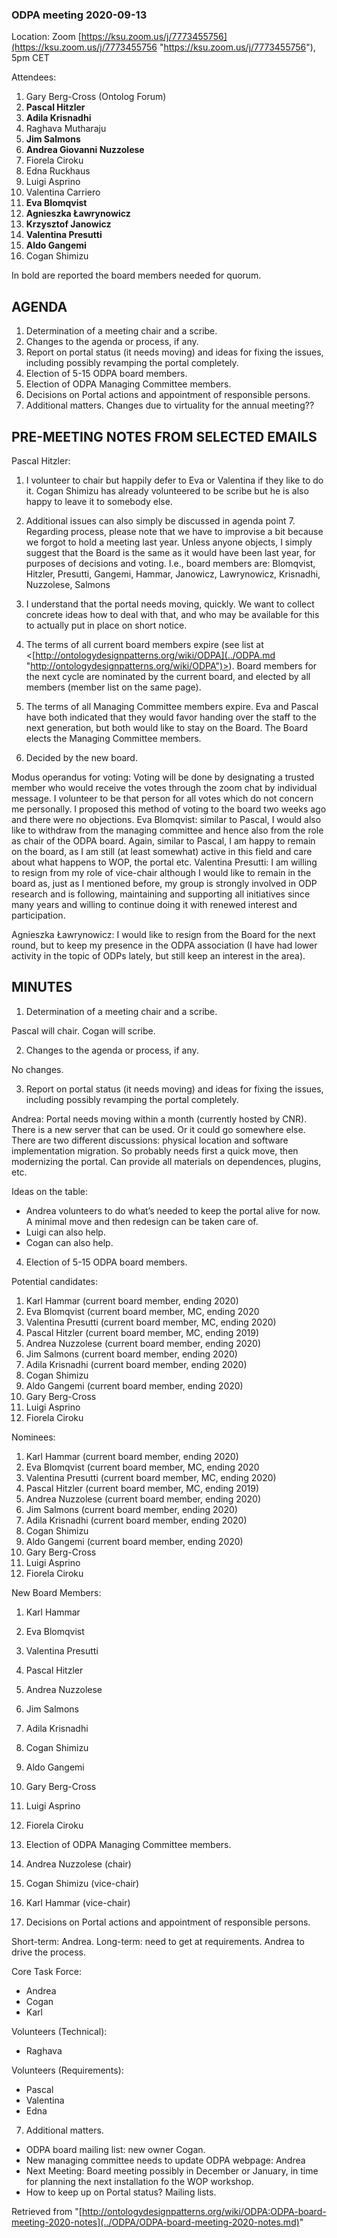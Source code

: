 ###   ODPA meeting 2020-09-13


Location: Zoom [https://ksu.zoom.us/j/7773455756](https://ksu.zoom.us/j/7773455756 "https://ksu.zoom.us/j/7773455756"), 5pm CET


Attendees:



1. Gary Berg-Cross (Ontolog Forum)
2. __Pascal Hitzler__
3. __Adila Krisnadhi__
4. Raghava Mutharaju
5. __Jim Salmons__
6. __Andrea Giovanni Nuzzolese__
7. Fiorela Ciroku
8. Edna Ruckhaus
9. Luigi Asprino
10. Valentina Carriero
11. __Eva Blomqvist__
12. __Agnieszka Ławrynowicz__
13. __Krzysztof Janowicz__
14. __Valentina Presutti__
15. __Aldo Gangemi__
16. Cogan Shimizu


  

In bold are reported the board members needed for quorum.


  




##   AGENDA


1. Determination of a meeting chair and a scribe.
2. Changes to the agenda or process, if any.
3. Report on portal status (it needs moving) and ideas for fixing the issues, including possibly revamping the portal completely.
4. Election of 5-15 ODPA board members.
5. Election of ODPA Managing Committee members. 
6. Decisions on Portal actions and appointment of responsible persons.
7. Additional matters.
Changes due to virtuality for the annual meeting??


  




##   PRE-MEETING NOTES FROM SELECTED EMAILS


Pascal Hitzler:
1. I volunteer to chair but happily defer to Eva or Valentina if they like to do it. Cogan Shimizu has already volunteered to be scribe but he is also happy to leave it to somebody else.


  

2. Additional issues can also simply be discussed in agenda point 7. Regarding process, please note that we have to improvise a bit because we forgot to hold a meeting last year. Unless anyone objects, I simply suggest that the Board is the same as it would have been last year, for purposes of decisions and voting. I.e., board members are: Blomqvist, Hitzler, Presutti, Gangemi, Hammar, Janowicz, Lawrynowicz, Krisnadhi, Nuzzolese, Salmons


  

3. I understand that the portal needs moving, quickly. We want to collect concrete ideas how to deal with that, and who may be available for this to actually put in place on short notice.


  

4. The terms of all current board members expire (see list at <[http://ontologydesignpatterns.org/wiki/ODPA](../ODPA.md "http://ontologydesignpatterns.org/wiki/ODPA")>). Board members for the next cycle are nominated by the current board, and elected by all members (member list on the same page). 


  

5. The terms of all Managing Committee members expire. Eva and Pascal have both indicated that they would favor handing over the staff to the next generation, but both would like to stay on the Board. The Board elects the Managing Committee members.


  

6. Decided by the new board.


  

Modus operandus for voting: Voting will be done by designating a trusted member who would receive the votes through the zoom chat by individual message. I volunteer to be that person for all votes which do not concern me personally. I proposed this method of voting to the board two weeks ago and there were no objections.
Eva Blomqvist:
similar to Pascal, I would also like to withdraw from the managing committee and hence also from the role as chair of the ODPA board.
Again, similar to Pascal, I am happy to remain on the board, as I am still (at least somewhat) active in this field and care about what happens to WOP, the portal etc.
Valentina Presutti:
I am willing to resign from my role of vice-chair although I would like to remain in the board as, just as I mentioned before, my group is strongly involved in ODP research and is following, maintaining and supporting all initiatives since many years and willing to continue doing it with renewed interest and participation.


  

Agnieszka Ławrynowicz: 
I would like to resign from the Board for the next round, but to keep my presence in the ODPA association (I have had lower activity in the topic of ODPs lately, but still keep an interest in the area). 


  




##   MINUTES


1. Determination of a meeting chair and a scribe.


  

Pascal will chair.
Cogan will scribe.


  

2. Changes to the agenda or process, if any.


  

No changes.


  

3. Report on portal status (it needs moving) and ideas for fixing the issues, including possibly revamping the portal completely.


  

Andrea: Portal needs moving within a month (currently hosted by CNR). There is a new server that can be used. Or it could go somewhere else. There are two different discussions: physical location and software implementation migration. So probably needs first a quick move, then modernizing the portal. Can provide all materials on dependences, plugins, etc.


  

Ideas on the table:



* Andrea volunteers to do what’s needed to keep the portal alive for now. A minimal move and then redesign can be taken care of.
* Luigi can also help.
* Cogan can also help.


  

4. Election of 5-15 ODPA board members.


  

Potential candidates:



1. Karl Hammar (current board member, ending 2020)
2. Eva Blomqvist (current board member, MC, ending 2020
3. Valentina Presutti (current board member, MC, ending 2020)
4. Pascal Hitzler (current board member, MC, ending 2019)
5. Andrea Nuzzolese (current board member, ending 2020)
6. Jim Salmons (current board member, ending 2020)
7. Adila Krisnadhi (current board member, ending 2020)
8. Cogan Shimizu
9. Aldo Gangemi (current board member, ending 2020)
10. Gary Berg-Cross
11. Luigi Asprino
12. Fiorela Ciroku


Nominees:



1. Karl Hammar (current board member, ending 2020)
2. Eva Blomqvist (current board member, MC, ending 2020
3. Valentina Presutti (current board member, MC, ending 2020)
4. Pascal Hitzler (current board member, MC, ending 2019)
5. Andrea Nuzzolese (current board member, ending 2020)
6. Jim Salmons (current board member, ending 2020)
7. Adila Krisnadhi (current board member, ending 2020)
8. Cogan Shimizu
9. Aldo Gangemi (current board member, ending 2020)
10. Gary Berg-Cross
11. Luigi Asprino
12. Fiorela Ciroku


New Board Members:



1. Karl Hammar
2. Eva Blomqvist
3. Valentina Presutti
4. Pascal Hitzler
5. Andrea Nuzzolese
6. Jim Salmons
7. Adila Krisnadhi
8. Cogan Shimizu
9. Aldo Gangemi
10. Gary Berg-Cross
11. Luigi Asprino
12. Fiorela Ciroku


5. Election of ODPA Managing Committee members. 



1. Andrea Nuzzolese (chair)
2. Cogan Shimizu (vice-chair)
3. Karl Hammar (vice-chair)


  

6. Decisions on Portal actions and appointment of responsible persons.


  

Short-term: Andrea.
Long-term: need to get at requirements. Andrea to drive the process.


Core Task Force:



* Andrea
* Cogan
* Karl


Volunteers (Technical):



* Raghava


Volunteers (Requirements):



* Pascal
* Valentina
* Edna


  

7. Additional matters.



* ODPA board mailing list: new owner Cogan.
* New managing committee needs to update ODPA webpage: Andrea
* Next Meeting: Board meeting possibly in December or January, in time for planning the next installation fo the WOP workshop.
* How to keep up on Portal status? Mailing lists.




Retrieved from "[http://ontologydesignpatterns.org/wiki/ODPA:ODPA-board-meeting-2020-notes](../ODPA/ODPA-board-meeting-2020-notes.md)"